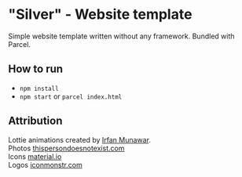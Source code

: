 # "Silver" - Website template

Simple website template written without any framework. Bundled with Parcel.

## How to run
- `npm install`
- `npm start` or `parcel index.html`

## Attribution

Lottie animations created by [Irfan Munawar](https://lottiefiles.com/irfanmunawar).  
Photos [thispersondoesnotexist.com](https://thispersondoesnotexist.com/)  
Icons [material.io](https://material.io/resources/icons/?style=baseline)  
Logos [iconmonstr.com](https://iconmonstr.com)  